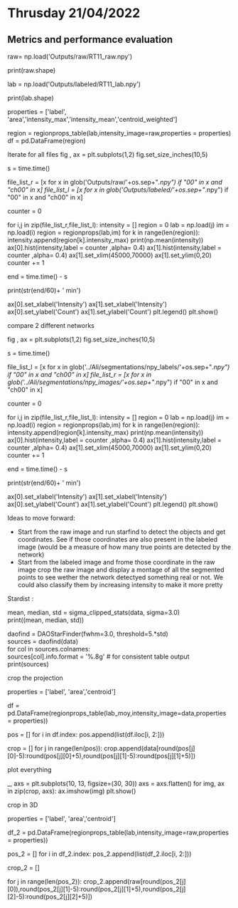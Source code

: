 # Thrusday 21/04/2022 
## Metrics and performance evaluation

raw= np.load('Outputs/raw/RT11_raw.npy')

print(raw.shape)

lab = np.load('Outputs/labeled/RT11_lab.npy')

print(lab.shape)

properties = ['label', 'area','intensity_max','intensity_mean','centroid_weighted']

region = regionprops_table(lab,intensity_image=raw,properties = properties)
df = pd.DataFrame(region)


Iterate for all files 
fig , ax = plt.subplots(1,2)
fig.set_size_inches(10,5)

s = time.time()

file_list_r = [x for x in glob('Outputs/raw/'+os.sep+"*.npy") if "00" in x and "ch00" in x]
file_list_l = [x for x in glob('Outputs/labeled/'+os.sep+"*.npy") if "00" in x and "ch00" in x]

counter = 0

for i,j in zip(file_list_r,file_list_l):
    intensity = []
    region = 0
    lab = np.load(j)
    im = np.load(i)
    region = regionprops(lab,im)
    for k in range(len(region)):
        intensity.append(region[k].intensity_max)
    print(np.mean(intensity))
    ax[0].hist(intensity,label = counter ,alpha= 0.4)
    ax[1].hist(intensity,label = counter ,alpha= 0.4)
    ax[1].set_xlim(45000,70000)
    ax[1].set_ylim(0,20)
    counter += 1
    
end = time.time() - s 

print(str(end/60)+ ' min')

    
ax[0].set_xlabel('Intensity')
ax[1].set_xlabel('Intensity')
ax[0].set_ylabel('Count')
ax[1].set_ylabel('Count')
plt.legend()
plt.show()

compare 2 different networks

fig , ax = plt.subplots(1,2)
fig.set_size_inches(10,5)

s = time.time()

file_list_l = [x for x in glob('../Ali/segmentations/npy_labels/'+os.sep+"*.npy") if "00" in x and "ch00" in x]
file_list_r = [x for x in glob('../Ali/segmentations/npy_images/'+os.sep+"*.npy") if "00" in x and "ch00" in x]

counter = 0

for i,j in zip(file_list_r,file_list_l):
    intensity = []
    region = 0
    lab = np.load(j)
    im = np.load(i)
    region = regionprops(lab,im)
    for k in range(len(region)):
        intensity.append(region[k].intensity_max)
    print(np.mean(intensity))
    ax[0].hist(intensity,label = counter ,alpha= 0.4)
    ax[1].hist(intensity,label = counter ,alpha= 0.4)
    ax[1].set_xlim(45000,70000)
    ax[1].set_ylim(0,20)
    counter += 1

end = time.time() - s 

print(str(end/60)+ ' min')

ax[0].set_xlabel('Intensity')
ax[1].set_xlabel('Intensity')
ax[0].set_ylabel('Count')
ax[1].set_ylabel('Count')
plt.legend()
plt.show()



Ideas to move forward:

-   Start from the raw image and run starfind to detect the objects and get coordinates. See if those coordinates are also present in the labeled image (would be a measure of how many true points are detected by the network)
-   Start from the labeled image and frome those coordinate in the raw image crop the raw image and display a montage of all the segmented points to see wether the network detectyed something real or not. We could also classify them by increasing intensity to make it more pretty

Stardist :

mean, median, std = sigma_clipped_stats(data, sigma=3.0)  
print((mean, median, std))  

daofind = DAOStarFinder(fwhm=3.0, threshold=5.*std)  
sources = daofind(data)  
for col in sources.colnames:  
    sources[col].info.format = '%.8g'  # for consistent table output
print(sources)  

crop the projection 

properties = ['label', 'area','centroid']

df = pd.DataFrame(regionprops_table(lab_moy,intensity_image=data,properties = properties))

pos = []
for i in df.index:
    pos.append(list(df.iloc[i, 2:]))

crop = []
for j in range(len(pos)):
    crop.append(data[round(pos[j][0]-5):round(pos[j][0]+5),round(pos[j][1]-5):round(pos[j][1]+5)])

plot everything 

_, axs = plt.subplots(10, 13, figsize=(30, 30))
axs = axs.flatten()
for img, ax in zip(crop, axs):
    ax.imshow(img)
plt.show()


crop in 3D 

properties = ['label', 'area','centroid']

df_2 = pd.DataFrame(regionprops_table(lab,intensity_image=raw,properties = properties))

pos_2 = []
for i in df_2.index:
    pos_2.append(list(df_2.iloc[i, 2:]))

crop_2 = []

for j in range(len(pos_2)):
    crop_2.append(raw[round(pos_2[j][0]),round(pos_2[j][1]-5):round(pos_2[j][1]+5),round(pos_2[j][2]-5):round(pos_2[j][2]+5)])
